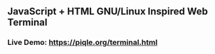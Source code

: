 ## JavaScript + HTML GNU/Linux Inspired Web Terminal


### Live Demo: https://piqle.org/terminal.html
